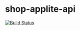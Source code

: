 # shop-applite-api
[![Build Status](https://www.travis-ci.org/chenlang0311/shop-applite-api.svg?branch=master)](https://www.travis-ci.org/chenlang0311/shop-applite-api)